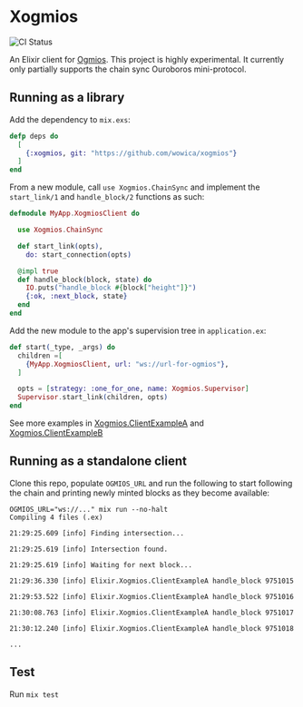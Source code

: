 # Xogmios

![CI Status](https://github.com/wowica/xogmios/actions/workflows/ci.yml/badge.svg)

An Elixir client for [Ogmios](https://github.com/CardanoSolutions/ogmios). This project is highly experimental. It currently only partially supports the chain sync Ouroboros mini-protocol.

## Running as a library

Add the dependency to `mix.exs`:

```elixir
defp deps do
  [
    {:xogmios, git: "https://github.com/wowica/xogmios"}
  ]
end
```

From a new module, call `use Xogmios.ChainSync` and implement the `start_link/1` and `handle_block/2` functions as such:

```elixir
defmodule MyApp.XogmiosClient do

  use Xogmios.ChainSync

  def start_link(opts),
    do: start_connection(opts)

  @impl true
  def handle_block(block, state) do
    IO.puts("handle_block #{block["height"]}")
    {:ok, :next_block, state}
  end
end
```

Add the new module to the app's supervision tree in `application.ex`:

```elixir
def start(_type, _args) do
  children =[
    {MyApp.XogmiosClient, url: "ws://url-for-ogmios"},
  ]

  opts = [strategy: :one_for_one, name: Xogmios.Supervisor]
  Supervisor.start_link(children, opts)
end
```

See more examples in [Xogmios.ClientExampleA](lib/xogmios/client_example_a.ex) and [Xogmios.ClientExampleB](lib/xogmios/client_example_b.ex)

## Running as a standalone client

Clone this repo, populate `OGMIOS_URL` and run the following to start following the chain and printing newly minted blocks as they become available:  

```shell
OGMIOS_URL="ws://..." mix run --no-halt
Compiling 4 files (.ex)

21:29:25.609 [info] Finding intersection...

21:29:25.619 [info] Intersection found.

21:29:25.619 [info] Waiting for next block...

21:29:36.330 [info] Elixir.Xogmios.ClientExampleA handle_block 9751015

21:29:53.522 [info] Elixir.Xogmios.ClientExampleA handle_block 9751016

21:30:08.763 [info] Elixir.Xogmios.ClientExampleA handle_block 9751017

21:30:12.240 [info] Elixir.Xogmios.ClientExampleA handle_block 9751018

...
```

## Test

Run `mix test`

